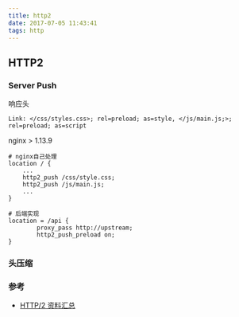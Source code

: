```yaml
---
title: http2
date: 2017-07-05 11:43:41
tags: http
---
```

## HTTP2

### Server Push

响应头
```
Link: </css/styles.css>; rel=preload; as=style, </js/main.js;>; rel=preload; as=script
```

nginx > 1.13.9 
``` 
# nginx自己处理
location / {
    ...
    http2_push /css/style.css;
    http2_push /js/main.js;
    ...
}

# 后端实现
location = /api {
        proxy_pass http://upstream;
        http2_push_preload on;
}
```

### 头压缩

### 参考
- [HTTP/2 资料汇总](https://imququ.com/post/http2-resource.html)
